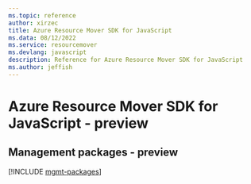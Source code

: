 ```yaml
---
ms.topic: reference
author: xirzec
title: Azure Resource Mover SDK for JavaScript
ms.data: 08/12/2022
ms.service: resourcemover
ms.devlang: javascript
description: Reference for Azure Resource Mover SDK for JavaScript
ms.author: jeffish
---
```

# Azure Resource Mover SDK for JavaScript - preview

## Management packages - preview
[!INCLUDE [mgmt-packages](resource-mover-mgmt-index.md)]
